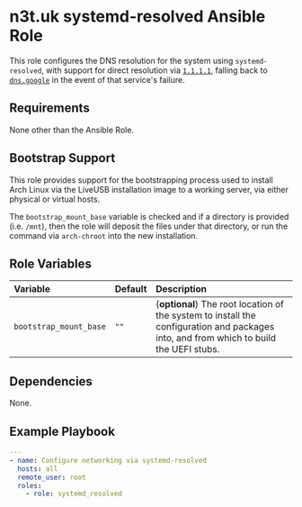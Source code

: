 # n3t.uk systemd-resolved Ansible Role

This role configures the DNS resolution for the system using `systemd-resolved`,
with support for direct resolution via [`1.1.1.1`][one-one-one-one], falling
back to [`dns.google`][dns-google] in the event of that service's failure.

[one-one-one-one]: https://one.one.one.one/
[dns-google]: https://dns.google/

## Requirements

None other than the Ansible Role.

## Bootstrap Support

This role provides support for the bootstrapping process used to install Arch
Linux via the LiveUSB installation image to a working server, via either
physical or virtual hosts.

The `bootstrap_mount_base` variable is checked and if a directory is provided
(i.e. `/mnt`), then the role will deposit the files under that directory, or run
the command via `arch-chroot` into the new installation.

## Role Variables

| Variable               | Default | Description                                                                                                                            |
| :--------------------- | :------ | :------------------------------------------------------------------------------------------------------------------------------------- |
| `bootstrap_mount_base` | `""`    | (**optional**) The root location of the system to install the configuration and packages into, and from which to build the UEFI stubs. |

## Dependencies

None.

## Example Playbook

```yaml
---
- name: Configure networking via systemd-resolved
  hosts: all
  remote_user: root
  roles:
    - role: systemd_resolved
```
